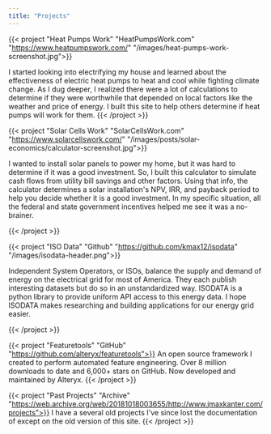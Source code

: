 ```yaml
---
title: "Projects"
---
```


{{< project "Heat Pumps Work" "HeatPumpsWork.com" "https://www.heatpumpswork.com/" "/images/heat-pumps-work-screenshot.jpg">}}

I started looking into electrifying my house and learned about the effectiveness of electric heat pumps to heat and cool while fighting climate change. As I dug deeper, I realized there were a lot of calculations to determine if they were worthwhile that depended on local factors like the weather and price of energy. I built this site to help others determine if heat pumps will work for them.
{{< /project  >}}

{{< project "Solar Cells Work" "SolarCellsWork.com" "https://www.solarcellswork.com/" "/images/posts/solar-economics/calculator-screenshot.jpg">}}

I wanted to install solar panels to power my home, but it was hard to determine if it was a good investment. So, I built this calculator to simulate cash flows from utility bill savings and other factors. Using that info, the calculator determines a solar installation's NPV, IRR, and payback period to help you decide whether it is a good investment. In my specific situation, all the federal and state government incentives helped me see it was a no-brainer.

{{< /project  >}}

{{< project "ISO Data" "Github" "https://github.com/kmax12/isodata" "/images/isodata-header.png">}}

Independent System Operators, or ISOs, balance the supply and demand of energy on the electrical grid for most of America. They each publish interesting datasets but do so in an unstandardized way. ISODATA is a python library to provide uniform API access to this energy data. I hope ISODATA makes researching and building applications for our energy grid easier.

{{< /project  >}}

{{< project "Featuretools" "GitHub" "https://github.com/alteryx/featuretools">}}
An open source framework I created to perform automated feature engineering. Over 8 million downloads to date and 6,000+ stars on GitHub. Now developed and maintained by Alteryx.
{{< /project  >}}

{{< project "Past Projects" "Archive" "https://web.archive.org/web/20181018003655/http://www.jmaxkanter.com/projects">}}
I have a several old projects I've since lost the documentation of except on the old version of this site.
{{< /project  >}}
